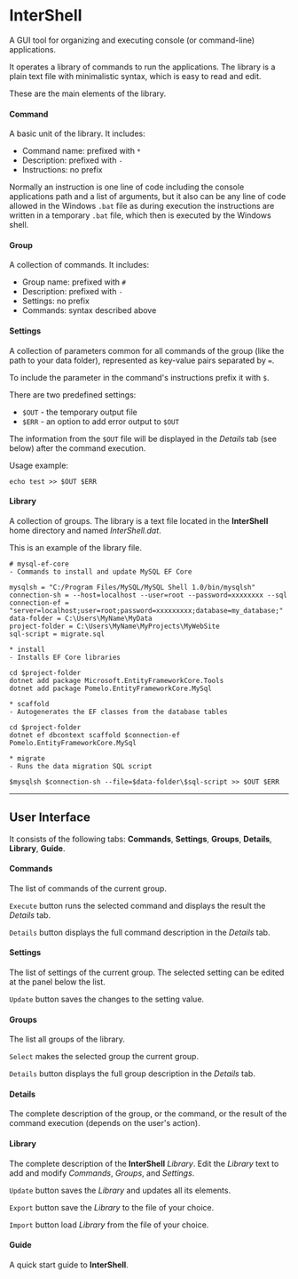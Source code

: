 ﻿# InterShell

A GUI tool for organizing and executing console (or command-line) applications.

It operates a library of commands to run the applications.
The library is a plain text file with minimalistic syntax,
which is easy to read and edit.

These are the main elements of the library.

#### Command

A basic unit of the library. It includes:

* Command name: prefixed with `*`
* Description: prefixed with `-`
* Instructions: no prefix

Normally an instruction is one line of code including the console applications path and 
a list of arguments, but it also can be any line of code allowed in the Windows `.bat` file 
as during execution the instructions are written in a temporary `.bat` file, which then is 
executed by the Windows shell.

#### Group

A collection of commands. It includes:

* Group name: prefixed with `#`
* Description: prefixed with `-`
* Settings: no prefix
* Commands: syntax described above

#### Settings

A collection of parameters common for all commands of the group
(like the path to your data folder), represented as key-value
pairs separated by `=`.

To include the parameter in the command's instructions prefix
it with `$`.

There are two predefined settings:

* `$OUT` - the temporary output file
* `$ERR` - an option to add error output to `$OUT`

The information from the `$OUT` file will be displayed in 
the _Details_ tab (see below) after the command execution.

Usage example:

```
echo test >> $OUT $ERR
```

#### Library

A collection of groups. The library is a text file located in the **InterShell** 
home directory and named _InterShell.dat_.

This is an example of the library file.

```
# mysql-ef-core
- Commands to install and update MySQL EF Core

mysqlsh = "C:/Program Files/MySQL/MySQL Shell 1.0/bin/mysqlsh"
connection-sh = --host=localhost --user=root --password=xxxxxxxx --sql
connection-ef = "server=localhost;user=root;password=xxxxxxxxx;database=my_database;"
data-folder = C:\Users\MyName\MyData
project-folder = C:\Users\MyName\MyProjects\MyWebSite
sql-script = migrate.sql

* install
- Installs EF Core libraries

cd $project-folder
dotnet add package Microsoft.EntityFrameworkCore.Tools
dotnet add package Pomelo.EntityFrameworkCore.MySql

* scaffold
- Autogenerates the EF classes from the database tables

cd $project-folder
dotnet ef dbcontext scaffold $connection-ef Pomelo.EntityFrameworkCore.MySql

* migrate
- Runs the data migration SQL script

$mysqlsh $connection-sh --file=$data-folder\$sql-script >> $OUT $ERR
```

***

## User Interface

It consists of the following tabs:
**Commands**, **Settings**, **Groups**, **Details**, **Library**, **Guide**.

#### Commands

The list of commands of the current group.

`Execute` button runs the selected command and displays the result the _Details_ tab.

`Details` button displays the full command description in the _Details_ tab.

#### Settings

The list of settings of the current group.
The selected setting can be edited at the panel below the list.

`Update` button saves the changes to the setting value.

#### Groups

The list all groups of the library.

`Select` makes the selected group the current group.

`Details` button displays the full group description in the _Details_ tab.

#### Details

The complete description of the group, or the command, or the result
of the command execution (depends on the user's action).

#### Library

The complete description of the **InterShell** _Library_.
Edit the _Library_ text to add and modify _Commands_, _Groups_, and _Settings_.

`Update` button saves the _Library_ and updates all its elements.

`Export` button save the _Library_ to the file of your choice.

`Import` button load _Library_ from the file of your choice.

#### Guide

A quick start guide to **InterShell**.

